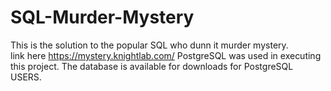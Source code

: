 # SQL-Murder-Mystery
This is the solution to the popular SQL who dunn it murder mystery. <br>
link here <https://mystery.knightlab.com/> 
PostgreSQL was used in executing this project. The database is available for downloads
for PostgreSQL USERS. 
